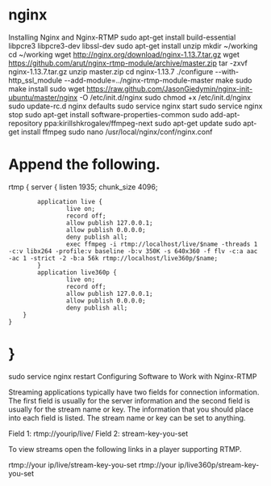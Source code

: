 # nginx
Installing Nginx and Nginx-RTMP
sudo apt-get install build-essential libpcre3 libpcre3-dev libssl-dev
sudo apt-get install unzip
mkdir ~/working
cd ~/working
wget http://nginx.org/download/nginx-1.13.7.tar.gz
wget https://github.com/arut/nginx-rtmp-module/archive/master.zip
tar -zxvf nginx-1.13.7.tar.gz
unzip master.zip
cd nginx-1.13.7
./configure --with-http_ssl_module --add-module=../nginx-rtmp-module-master
make
sudo make install
sudo wget https://raw.github.com/JasonGiedymin/nginx-init-ubuntu/master/nginx -O /etc/init.d/nginx
sudo chmod +x /etc/init.d/nginx
sudo update-rc.d nginx defaults
sudo service nginx start
sudo service nginx stop
sudo apt-get install software-properties-common
sudo add-apt-repository ppa:kirillshkrogalev/ffmpeg-next
sudo apt-get update
sudo apt-get install ffmpeg
sudo nano /usr/local/nginx/conf/nginx.conf

Append the following.
======================================================
rtmp {
    server {
            listen 1935;
            chunk_size 4096;

            application live {
                    live on;
                    record off;
                    allow publish 127.0.0.1;
                    allow publish 0.0.0.0;
                    deny publish all;
                    exec ffmpeg -i rtmp://localhost/live/$name -threads 1 -c:v libx264 -profile:v baseline -b:v 350K -s 640x360 -f flv -c:a aac -ac 1 -strict -2 -b:a 56k rtmp://localhost/live360p/$name;
            }
            application live360p {
                    live on;
                    record off;
                    allow publish 127.0.0.1;
                    allow publish 0.0.0.0;
                    deny publish all;
        }
    }
}
===================================================
sudo service nginx restart
Configuring Software to Work with Nginx-RTMP

Streaming applications typically have two fields for connection information. The first field is usually for the server information and the second field is usually for the stream name or key. The information that you should place into each field is listed. The stream name or key can be set to anything.

Field 1: rtmp://yourip/live/
Field 2: stream-key-you-set

To view streams open the following links in a player supporting RTMP.

rtmp://your ip/live/stream-key-you-set
rtmp://your ip/live360p/stream-key-you-set

